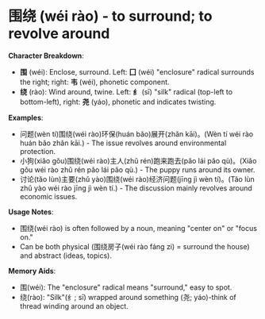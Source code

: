 # **围绕 (wéi rào) - to surround; to revolve around**

**Character Breakdown**:  
- **围** (wéi): Enclose, surround. Left: **囗** (wéi) "enclosure" radical surrounds the right; right: **韦** (wéi), phonetic component.  
- **绕** (rào): Wind around, twine. Left: **纟** (sī) "silk" radical (top-left to bottom-left), right: **尧** (yáo), phonetic and indicates twisting.

**Examples**:  
- 问题(wèn tí)围绕(wéi rào)环保(huán bǎo)展开(zhǎn kāi)。(Wèn tí wéi rào huán bǎo zhǎn kāi.) - The issue revolves around environmental protection.  
- 小狗(xiǎo gǒu)围绕(wéi rào)主人(zhǔ rén)跑来跑去(pǎo lái pǎo qù)。(Xiǎo gǒu wéi rào zhǔ rén pǎo lái pǎo qù.) - The puppy runs around its owner.  
- 讨论(tǎo lùn)主要(zhǔ yào)围绕(wéi rào)经济问题(jīng jì wèn tí)。(Tǎo lùn zhǔ yào wéi rào jīng jì wèn tí.) - The discussion mainly revolves around economic issues.

**Usage Notes**:  
- 围绕(wéi rào) is often followed by a noun, meaning "center on" or "focus on."  
- Can be both physical (围绕房子(wéi rào fáng zi) = surround the house) and abstract (ideas, topics).

**Memory Aids**:  
- 围(wéi): The "enclosure" radical means "surround," easy to spot.  
- 绕(rào): "Silk"(纟; sī) wrapped around something (尧; yáo)-think of thread winding around an object.